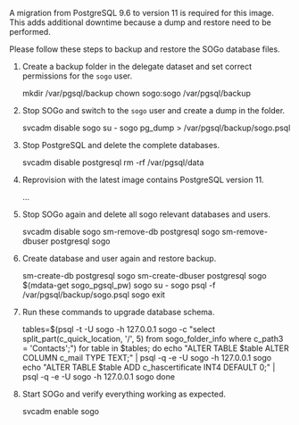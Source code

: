 A migration from PostgreSQL 9.6 to version 11 is required for this image. This adds additional downtime because a dump and restore need to be performed.

Please follow these steps to backup and restore the SOGo database files.

1. Create a backup folder in the delegate dataset and set correct permissions for the `sogo` user.

	mkdir /var/pgsql/backup
	chown sogo:sogo /var/pgsql/backup

2. Stop SOGo and switch to the `sogo` user and create a dump in the folder.

	svcadm disable sogo
	su - sogo
	pg_dump > /var/pgsql/backup/sogo.psql

3. Stop PostgreSQL and delete the complete databases.

	svcadm disable postgresql
	rm -rf /var/pgsql/data

4. Reprovision with the latest image contains PostgreSQL version 11.

	...

5. Stop SOGo again and delete all sogo relevant databases and users.

	svcadm disable sogo
	sm-remove-db postgresql sogo
	sm-remove-dbuser postgresql sogo

6. Create database and user again and restore backup.

	sm-create-db postgresql sogo
	sm-create-dbuser postgresql sogo $(mdata-get sogo_pgsql_pw) sogo
	su - sogo
	psql -f /var/pgsql/backup/sogo.psql sogo
	exit

7. Run these commands to upgrade database schema.

	tables=$(psql -t -U sogo -h 127.0.0.1 sogo -c "select split_part(c_quick_location, '/', 5) from sogo_folder_info where c_path3 = 'Contacts';")
	for table in $tables; do
		echo "ALTER TABLE $table ALTER COLUMN c_mail TYPE TEXT;"       | psql -q -e -U sogo -h 127.0.0.1 sogo
		echo "ALTER TABLE $table ADD c_hascertificate INT4 DEFAULT 0;" | psql -q -e -U sogo -h 127.0.0.1 sogo
	done

8. Start SOGo and verify everything working as expected.

	svcadm enable sogo
